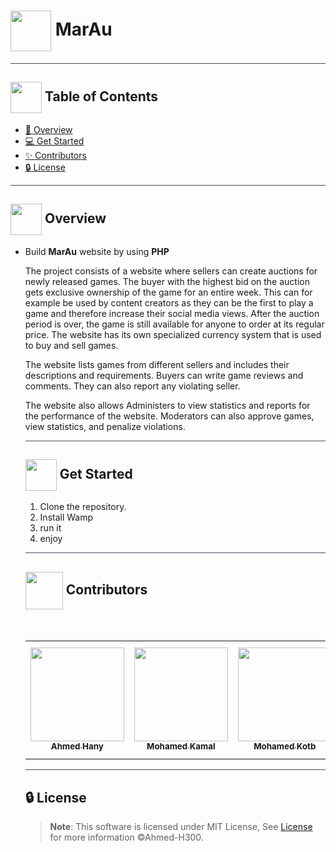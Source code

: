 # <img  align="center" width= 65px  src="https://media0.giphy.com/media/Yo2fMrTG6dgLdiKX2z/giphy.gif?cid=ecf05e4757ttjg6wa3e9ntn47sm3lp7wdelj19t5o3hgdvl6&rid=giphy.gif&ct=s"> MarAu

<hr style="background-color: #4b4c60"></hr>

## <img align= center width=50px height=50px src="https://user-images.githubusercontent.com/71986226/154075883-2a5679d2-b411-448f-b423-9565babf35aa.gif"> Table of Contents

- <a href ="#about"> 📙 Overview</a>
- <a href ="#Started"> 💻 Get Started</a>
- <a href ="#Contributors"> ✨ Contributors</a>
- <a href ="#License"> 🔒 License</a>
<hr style="background-color: #4b4c60"></hr>
<a id = "about"></a>

## <img align="center"  height =50px src="https://user-images.githubusercontent.com/71986226/154076110-1233d7a8-92c2-4d79-82c1-30e278aa518a.gif"> Overview

<ul>
 <li>

Build **MarAu** website by using **PHP**</li>

The project consists of a website where sellers can create auctions for newly released games. The buyer with the highest bid on the auction gets exclusive ownership of the game for an entire week. This can for example be used by content creators as they can be the first to play a game and therefore increase their social media views. After the auction period is over, the game is still available for anyone to order at its regular price. The website has its own specialized currency system that is used to buy and sell games.

The website lists games from different sellers and includes their descriptions and requirements. Buyers can write game reviews and comments. They can also report any violating seller.

The website also allows Administers to view statistics and reports for the performance of the website. Moderators can also approve games, view statistics, and penalize violations.

<hr style="background-color: #4b4c60"></hr>
<a id = "Started"></a>

## <img  align= center width=50px height=50px src="https://c.tenor.com/HgX89Yku5V4AAAAi/to-the-moon.gif"> Get Started

<ol>
<li>Clone the repository.</li>
<li>Install Wamp</li>
<li>run it</li>
<li>enjoy</li>
</ol>


<hr style="background-color: #4b4c60"></hr>
<a id ="Contributors"></a>

## <img align="center"  height =60px src="https://user-images.githubusercontent.com/63050133/156777293-72a6e681-2582-4a9d-ad92-09d1181d47c7.gif"> Contributors

<br>
<table >
  <tr>
        <td align="center"><a href="https://github.com/Ahmed-H300"><img src="https://avatars.githubusercontent.com/u/67925988?v=4" width="150px;" alt=""/><br /><sub><b>Ahmed Hany</b></sub></a><br /></td>
   <td align="center"><a href="https://github.com/MohamedKamalOthman"><img src="https://avatars.githubusercontent.com/u/76039756?v=4" width="150px;" alt=""/><br /><sub><b>Mohamed Kamal</b></sub></a><br /></td>
   <td align="center"><a href="https://github.com/Mahmedamer"><img src="https://avatars.githubusercontent.com/u/67114727?v=4" width="150px;" alt=""/><br /><sub><b>Mohamed Kotb</b></sub></a><br /></td>
   <td align="center"><a href="https://github.com/MohammedAbdulhady00"><img src="https://avatars.githubusercontent.com/u/75921148?v=4" width="150px;" alt=""/><br /><sub><b>Mohammed Abdulhady</b></sub></a><br /></td>
  </tr>
</table>

<hr style="background-color: #4b4c60"></hr>

<a id ="License"></a>

## 🔒 License

> **Note**: This software is licensed under MIT License, See [License](https://github.com/Ahmed-H300/MailGenie/blob/main/LICENSE) for more information ©Ahmed-H300.
